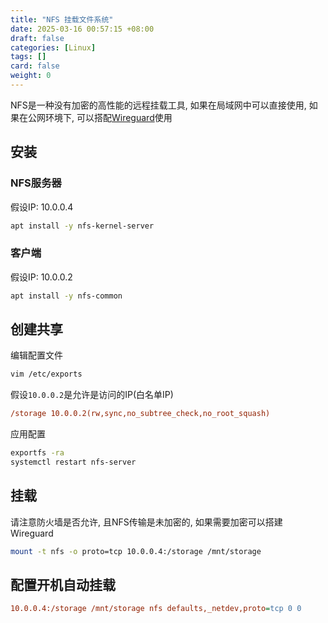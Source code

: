 ```yaml
---
title: "NFS 挂载文件系统"
date: 2025-03-16 00:57:15 +08:00
draft: false
categories: [Linux]
tags: []
card: false
weight: 0
---
```


NFS是一种没有加密的高性能的远程挂载工具, 如果在局域网中可以直接使用, 如果在公网环境下, 可以搭配[Wireguard](https://blog.akvicor.com/posts/linux/wireguard/)使用

## 安装

### NFS服务器

假设IP: 10.0.0.4

```bash
apt install -y nfs-kernel-server
```

### 客户端

假设IP: 10.0.0.2

```bash
apt install -y nfs-common
```

## 创建共享

编辑配置文件

```bash
vim /etc/exports
```

假设`10.0.0.2`是允许是访问的IP(白名单IP)

```ini
/storage 10.0.0.2(rw,sync,no_subtree_check,no_root_squash)
```

应用配置

```bash
exportfs -ra
systemctl restart nfs-server
```

## 挂载

请注意防火墙是否允许, 且NFS传输是未加密的, 如果需要加密可以搭建Wireguard

```bash
mount -t nfs -o proto=tcp 10.0.0.4:/storage /mnt/storage
```

## 配置开机自动挂载

```ini
10.0.0.4:/storage /mnt/storage nfs defaults,_netdev,proto=tcp 0 0
```

